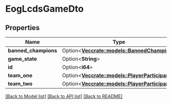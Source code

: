# EogLcdsGameDto

## Properties

Name | Type | Description | Notes
------------ | ------------- | ------------- | -------------
**banned_champions** | Option<[**Vec<crate::models::BannedChampion>**](BannedChampion.md)> |  | [optional]
**game_state** | Option<**String**> |  | [optional]
**id** | Option<**i64**> |  | [optional]
**team_one** | Option<[**Vec<crate::models::PlayerParticipant>**](PlayerParticipant.md)> |  | [optional]
**team_two** | Option<[**Vec<crate::models::PlayerParticipant>**](PlayerParticipant.md)> |  | [optional]

[[Back to Model list]](../README.md#documentation-for-models) [[Back to API list]](../README.md#documentation-for-api-endpoints) [[Back to README]](../README.md)


